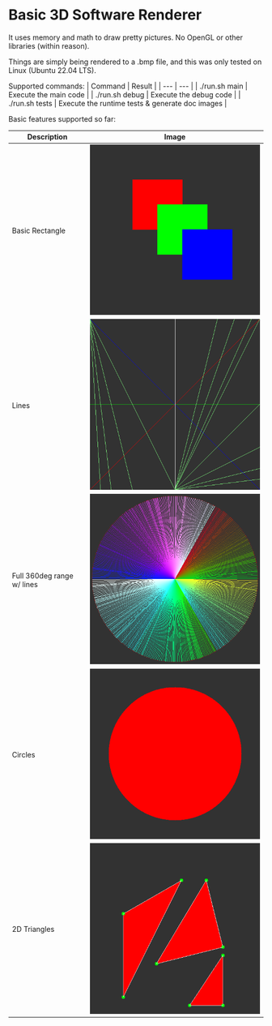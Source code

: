 <h1>Basic 3D Software Renderer</h1>

It uses memory and math to draw pretty pictures. No OpenGL or other libraries (within reason).

Things are simply being rendered to a .bmp file, and this was only tested on Linux (Ubuntu 22.04 LTS).

Supported commands:
| Command | Result |
| --- | --- |
| ./run.sh main | Execute the main code |
| ./run.sh debug | Execute the debug code |
| ./run.sh tests | Execute the runtime tests & generate doc images |

Basic features supported so far:

| Description | Image |
| --- | --- |
| Basic Rectangle               | <img src="docs/examples/rect.bmp" width=100%> |
| Lines                         | <img src="docs/examples/lines.bmp" width=100%> |
| Full 360deg range w/ lines    | <img src="docs/examples/color-wheel.bmp" width=100%> |
| Circles                       | <img src="docs/examples/circle.bmp" width=100%> |
| 2D Triangles                  | <img src="docs/examples/triangles.bmp" width=100%> |